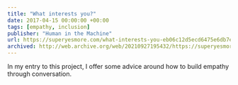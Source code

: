 ```yaml
---
title: "What interests you?"
date: 2017-04-15 00:00:00 +00:00
tags: [empathy, inclusion]
publisher: "Human in the Machine"
url: https://superyesmore.com/what-interests-you-eb06c12d5ecd6475e6db7ebbeda0ce12
archived: http://web.archive.org/web/20210927195432/https://superyesmore.com/what-interests-you-eb06c12d5ecd6475e6db7ebbeda0ce12
---
```


In my entry to this project, I offer some advice around how to build empathy through conversation.

